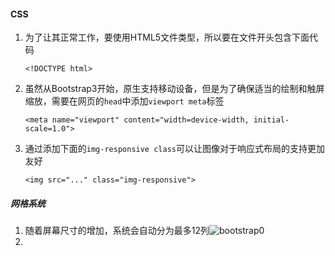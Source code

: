 #### CSS

1. 为了让其正常工作，要使用HTML5文件类型，所以要在文件开头包含下面代码

   `<!DOCTYPE html>`

2. 虽然从Bootstrap3开始，原生支持移动设备，但是为了确保适当的绘制和触屏缩放，需要在网页的`head`中添加`viewport meta`标签

   `<meta name="viewport" content="width=device-width, initial-scale=1.0">`

3. 通过添加下面的`img-responsive class`可以让图像对于响应式布局的支持更加友好

   `<img src="..." class="img-responsive">`

##### 网格系统

1. 随着屏幕尺寸的增加，系统会自动分为最多12列![bootstrap0](/home/lzh/Pictures/bootstrap0.png)
2. 